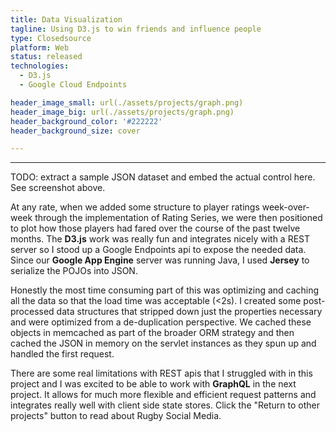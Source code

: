```yaml
---
title: Data Visualization
tagline: Using D3.js to win friends and influence people
type: Closedsource
platform: Web
status: released
technologies:
  - D3.js
  - Google Cloud Endpoints

header_image_small: url(./assets/projects/graph.png)
header_image_big: url(./assets/projects/graph.png)
header_background_color: '#222222'
header_background_size: cover

---
```


-------

TODO: extract a sample JSON dataset and embed the actual control here. See screenshot above.


At any rate, when we added some structure to player ratings week-over-week through the implementation of Rating Series, we were then positioned to plot how those players had fared over the course of the past twelve months. The __D3.js__ work was really fun and integrates nicely with a REST server so I stood up a Google Endpoints api to expose the needed data. Since our __Google App Engine__ server was running Java, I used __Jersey__ to serialize the POJOs into JSON.


Honestly the most time consuming part of this was optimizing and caching all the data so that the load time was acceptable (<2s). I created some post-processed data structures that stripped down just the properties necessary and were optimized from a de-duplication perspective. We cached these objects in memcached as part of the broader ORM strategy and then cached the JSON in memory on the servlet instances as they spun up and handled the first request.


There are some real limitations with REST apis that I struggled with in this project and I was excited to be able to work with __GraphQL__ in the next project. It allows for much more flexible and efficient request patterns and integrates really well with client side state stores. Click the "Return to other projects" button to read about Rugby Social Media.

